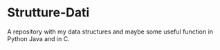 # Strutture-Dati
A repository with my data structures and maybe some useful function in Python Java and in C.
